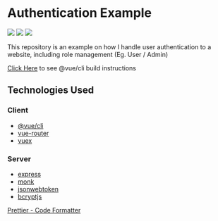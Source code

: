 # Authentication Example
![](https://img.shields.io/github/stars/ZackaryH8/Auth-Example?style=flat-square)
![](https://img.shields.io/github/issues/ZAckaryH8/Auth-example?style=flat-square)
![](https://img.shields.io/github/languages/top/ZackaryH8/Auth-Example?&style=flat-square)


This repository is an example on how I handle user authentication to a website, including role management (Eg. User / Admin)

[Click Here](client/README.md) to see @vue/cli build instructions

## Technologies Used

### Client

-   [@vue/cli](https://www.npmjs.com/package/@vue/cli)
-   [vue-router](https://www.npmjs.com/package/vue-router)
-   [vuex](https://www.npmjs.com/package/vuex)

### Server

-   [express](https://www.npmjs.com/package/express)
-   [monk](https://www.npmjs.com/package/monk)
-   [jsonwebtoken](https://www.npmjs.com/package/jsonwebtoken)
-   [bcryptjs](https://www.npmjs.com/package/bcryptjs)

[Prettier - Code Formatter](https://marketplace.visualstudio.com/items?itemName=esbenp.prettier-vscode)
